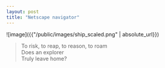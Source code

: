 ```yaml
---
layout: post
title: "Netscape navigator"
---
```


![image]({{"/public/images/ship_scaled.png" | absolute_url}})

>To risk, to reap, to reason, to roam <br />
>Does an explorer <br />
>Truly leave home?

<!--
Analysis:
if you spend so much time away from home, maybe your "home" is exploring.
maybe we actually need a challenge to keep suffering to a minimum.
something else profound that i forgot.
-->

